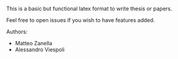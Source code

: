 This is a basic but functional latex format to write thesis or papers.  

Feel free to open issues if you wish to have features added.  

Authors:
- Matteo Zanella
- Alessandro Viespoli
